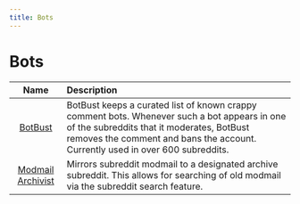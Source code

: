 ```yaml
---
title: Bots
---
```


# Bots

Name|Description
:-:|:-
[BotBust](https://reddit.com/r/botbust) | BotBust keeps a curated list of known crappy comment bots. Whenever such a bot appears in one of the subreddits that it moderates, BotBust removes the comment and bans the account. Currently used in over 600 subreddits.
[Modmail Archivist](https://www.reddit.com/user/Modmail_Archivist/comments/7d8m1l/modmail_archivist/) | Mirrors subreddit modmail to a designated archive subreddit. This allows for searching of old modmail via the subreddit search feature.
